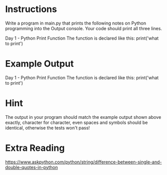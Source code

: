 # Instructions

Write a program in main.py that prints the following notes on Python programming into the Output console. 
Your code should print all three lines.

Day 1 - Python Print Function
The function is declared like this:
print('what to print')


# Example Output

Day 1 - Python Print Function
The function is declared like this:
print('what to print')

# Hint

The output in your program should match the example output shown above exactly, character for character, even spaces and symbols should be identical, otherwise the tests won't pass!

# Extra Reading

https://www.askpython.com/python/string/difference-between-single-and-double-quotes-in-python